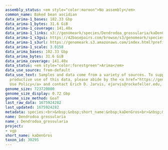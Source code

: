 ```yaml
---
assembly_status: <em style="color:maroon">No assembly</em>
common_name: Baked bean ascidian
data_arima-1_bases: 102.33 Gbp
data_arima-1_bytes: 31.6 GiB
data_arima-1_coverage: 141.40x
data_arima-1_links: s3://genomeark/species/Dendrodoa_grossularia/kaDenGros1/genomic_data/arima/<br>
data_arima-1_s3gui: https://42basepairs.com/browse/s3/genomeark/species/Dendrodoa_grossularia/kaDenGros1/genomic_data/arima/
data_arima-1_s3url: https://genomeark.s3.amazonaws.com/index.html?prefix=species/Dendrodoa_grossularia/kaDenGros1/genomic_data/arima/
data_arima-1_scale: 3.0158
data_arima_bases: 102.33 Gbp
data_arima_bytes: 31.6 GiB
data_arima_coverage: 141.40x
data_status: <em style="color:forestgreen">Arima</em>
data_use_source: from-default
data_use_text: Samples and data come from a variety of sources. To support fair and
  productive use of this data, please abide by the <a href="https://genome10k.soe.ucsc.edu/data-use-policies/">Data
  Use Policy</a> and contact Erich D. Jarvis, ejarvis@rockefeller.edu, with any questions.
genome_size: 723720000
genome_size_display: 0.72 Gbp
genome_size_method: GoaT
last_raw_data: 1675924282
last_updated: 1675924282
metadata: species:<br>&nbsp;&nbsp;short_name:&nbsp;kaDenGros<br>&nbsp;&nbsp;name:&nbsp;Dendrodoa&nbsp;grossularia<br>&nbsp;&nbsp;taxon_id:&nbsp;30295<br>&nbsp;&nbsp;common_name:&nbsp;Baked&nbsp;bean&nbsp;ascidian<br>&nbsp;&nbsp;order:<br>&nbsp;&nbsp;&nbsp;&nbsp;name:&nbsp;Stolidobranchia<br>&nbsp;&nbsp;family:<br>&nbsp;&nbsp;&nbsp;&nbsp;name:&nbsp;Styelidae<br>&nbsp;&nbsp;individuals:<br>&nbsp;&nbsp;&nbsp;&nbsp;-&nbsp;short_name:&nbsp;kaDenGros1<br>&nbsp;&nbsp;&nbsp;&nbsp;&nbsp;&nbsp;biosample_id:&nbsp;SAMEA8712112<br>&nbsp;&nbsp;&nbsp;&nbsp;&nbsp;&nbsp;sex:<br>&nbsp;&nbsp;genome_size:&nbsp;723720000<br>&nbsp;&nbsp;genome_size_method:&nbsp;GoaT<br>&nbsp;&nbsp;project:&nbsp;[&nbsp;vgp&nbsp;]<br>
name: Dendrodoa grossularia
name_: Dendrodoa_grossularia
project:
- vgp
short_name: kaDenGros
taxon_id: 30295
---
```

